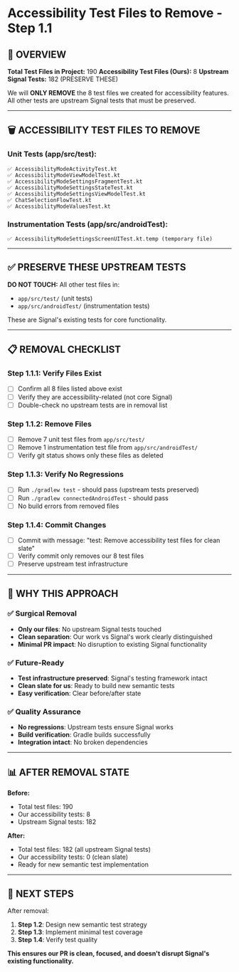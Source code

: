 # Accessibility Test Files to Remove - Step 1.1

## 🎯 **OVERVIEW**

**Total Test Files in Project:** 190
**Accessibility Test Files (Ours):** 8
**Upstream Signal Tests:** 182 (PRESERVE THESE)

We will **ONLY REMOVE** the 8 test files we created for accessibility features.
All other tests are upstream Signal tests that must be preserved.

---

## 🗑️ **ACCESSIBILITY TEST FILES TO REMOVE**

### **Unit Tests (app/src/test):**
```
✅ AccessibilityModeActivityTest.kt
✅ AccessibilityModeViewModelTest.kt
✅ AccessibilityModeSettingsFragmentTest.kt
✅ AccessibilityModeSettingsStateTest.kt
✅ AccessibilityModeSettingsViewModelTest.kt
✅ ChatSelectionFlowTest.kt
✅ AccessibilityModeValuesTest.kt
```

### **Instrumentation Tests (app/src/androidTest):**
```
✅ AccessibilityModeSettingsScreenUITest.kt.temp (temporary file)
```

---

## ✅ **PRESERVE THESE UPSTREAM TESTS**

**DO NOT TOUCH:** All other test files in:
- `app/src/test/` (unit tests)
- `app/src/androidTest/` (instrumentation tests)

These are Signal's existing tests for core functionality.

---

## 📋 **REMOVAL CHECKLIST**

### **Step 1.1.1: Verify Files Exist**
- [ ] Confirm all 8 files listed above exist
- [ ] Verify they are accessibility-related (not core Signal)
- [ ] Double-check no upstream tests are in removal list

### **Step 1.1.2: Remove Files**
- [ ] Remove 7 unit test files from `app/src/test/`
- [ ] Remove 1 instrumentation test file from `app/src/androidTest/`
- [ ] Verify git status shows only these files as deleted

### **Step 1.1.3: Verify No Regressions**
- [ ] Run `./gradlew test` - should pass (upstream tests preserved)
- [ ] Run `./gradlew connectedAndroidTest` - should pass
- [ ] No build errors from removed files

### **Step 1.1.4: Commit Changes**
- [ ] Commit with message: "test: Remove accessibility test files for clean slate"
- [ ] Verify commit only removes our 8 test files
- [ ] Preserve upstream test infrastructure

---

## 🎯 **WHY THIS APPROACH**

### **✅ Surgical Removal**
- **Only our files**: No upstream Signal tests touched
- **Clean separation**: Our work vs Signal's work clearly distinguished
- **Minimal PR impact**: No disruption to existing Signal functionality

### **✅ Future-Ready**
- **Test infrastructure preserved**: Signal's testing framework intact
- **Clean slate for us**: Ready to build new semantic tests
- **Easy verification**: Clear before/after state

### **✅ Quality Assurance**
- **No regressions**: Upstream tests ensure Signal works
- **Build verification**: Gradle builds successfully
- **Integration intact**: No broken dependencies

---

## 📊 **AFTER REMOVAL STATE**

**Before:**
- Total test files: 190
- Our accessibility tests: 8
- Upstream Signal tests: 182

**After:**
- Total test files: 182 (all upstream Signal tests)
- Our accessibility tests: 0 (clean slate)
- Ready for new semantic test implementation

---

## 🚀 **NEXT STEPS**

After removal:
1. **Step 1.2**: Design new semantic test strategy
2. **Step 1.3**: Implement minimal test coverage
3. **Step 1.4**: Verify test quality

**This ensures our PR is clean, focused, and doesn't disrupt Signal's existing functionality.**
